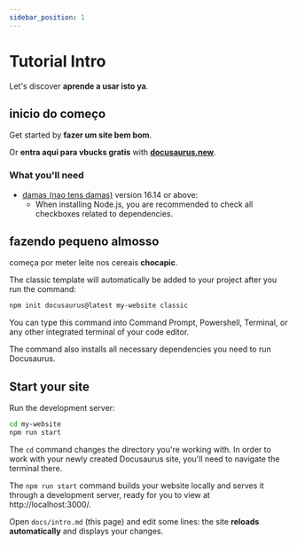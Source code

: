 ```yaml
---
sidebar_position: 1
---
```


# Tutorial Intro

Let's discover **aprende a usar isto ya**.

## inicio do começo

Get started by **fazer um site bem bom**.

Or **entra aqui para vbucks gratis** with **[docusaurus.new](https://docusaurus.new)**.

### What you'll need

- [damas (nao tens damas)](https://nodejs.org/en/download/) version 16.14 or above:
  - When installing Node.js, you are recommended to check all checkboxes related to dependencies.

## fazendo pequeno almosso

começa por meter leite nos cereais **chocapic**.

The classic template will automatically be added to your project after you run the command:

```bash
npm init docusaurus@latest my-website classic
```

You can type this command into Command Prompt, Powershell, Terminal, or any other integrated terminal of your code editor.

The command also installs all necessary dependencies you need to run Docusaurus.

## Start your site

Run the development server:

```bash
cd my-website
npm run start
```

The `cd` command changes the directory you're working with. In order to work with your newly created Docusaurus site, you'll need to navigate the terminal there.

The `npm run start` command builds your website locally and serves it through a development server, ready for you to view at http://localhost:3000/.

Open `docs/intro.md` (this page) and edit some lines: the site **reloads automatically** and displays your changes.
